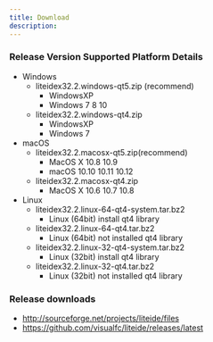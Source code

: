 ```yaml
---
title: Download
description:
---
```


### Release Version Supported Platform Details
* Windows
	* liteidex32.2.windows-qt5.zip (recommend)
		* WindowsXP
		* Windows 7 8 10
	* liteidex32.2.windows-qt4.zip 
		* WindowsXP 
		* Windows 7
* macOS	
	* liteidex32.2.macosx-qt5.zip(recommend)
		* MacOS X 10.8 10.9 
		* macOS 10.10 10.11 10.12
	* liteidex32.2.macosx-qt4.zip
		* MacOS X 10.6 10.7 10.8
* Linux	
	* liteidex32.2.linux-64-qt4-system.tar.bz2
		* Linux (64bit) install qt4 library
	* liteidex32.2.linux-64-qt4.tar.bz2
		* Linux (64bit) not installed qt4 library
	* liteidex32.2.linux-32-qt4-system.tar.bz2
		* Linux (32bit) install qt4 library
	* liteidex32.2.linux-32-qt4.tar.bz2
		* Linux (32bit) not installed qt4 library

### Release downloads
	
* <http://sourceforge.net/projects/liteide/files>
* <https://github.com/visualfc/liteide/releases/latest>
